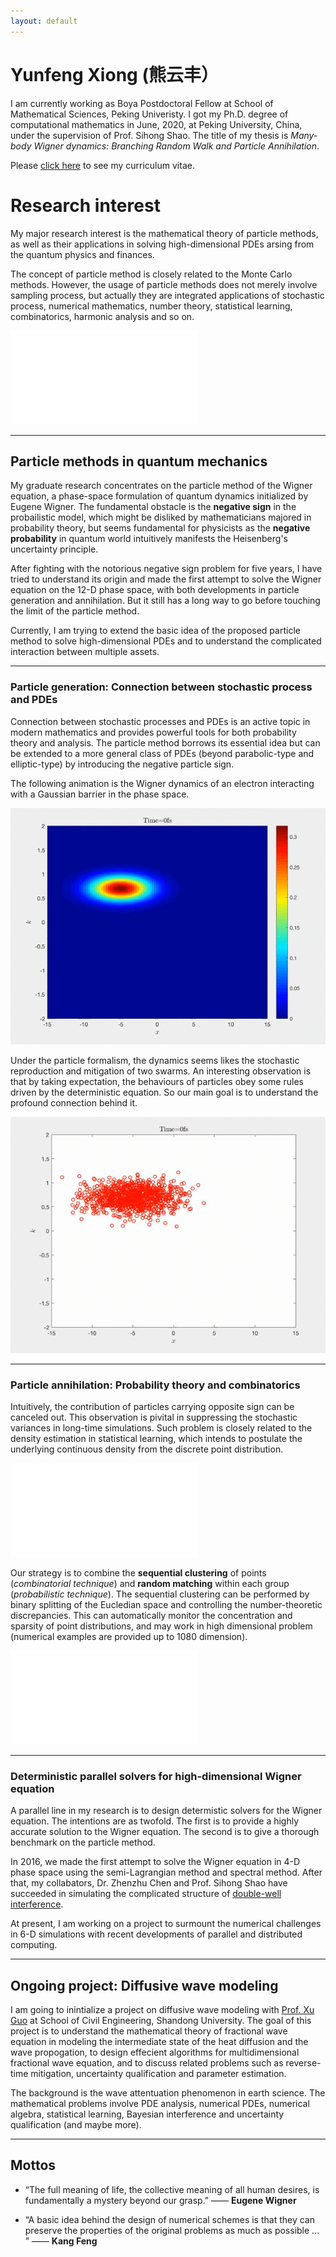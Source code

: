 ```yaml
---
layout: default
---
```


# Yunfeng Xiong (熊云丰）

I am currently working as Boya Postdoctoral Fellow at School of Mathematical Sciences, Peking Univeristy. I got my Ph.D. degree of computational mathematics in June, 2020, at Peking University, China, under the supervision of Prof. Sihong Shao. The title of my thesis is _Many-body Wigner dynamics: Branching Random Walk and Particle Annihilation_.

Please [click here](./CV_PKU_Yunfeng_Xiong.pdf) to see my curriculum vitae.

# Research interest

My major research interest is the mathematical theory of particle methods, as well as their applications in solving high-dimensional PDEs arsing from the quantum physics and finances.  

The concept of particle method is closely related to the Monte Carlo methods. However, the usage of particle methods does not merely involve sampling process, but actually they are integrated applications of stochastic process, numerical mathematics, number theory, statistical learning, combinatorics, harmonic analysis and so on. 

![Connection](./assets/img/ch1_connection.pdf)

* * *

## Particle methods in quantum mechanics 

My graduate research concentrates on the particle method of the Wigner equation, a phase-space formulation of quantum dynamics initialized by Eugene Wigner. The fundamental obstacle is the **negative sign** in the probailistic model, which might be disliked by mathematicians majored in probability theory, but seems fundamental for physicists as the **negative probability** in quantum world intuitively manifests the Heisenberg's uncertainty principle.  

After fighting with the notorious negative sign problem for five years, I have tried to understand its origin and made the first attempt to solve the Wigner equation on the 12-D phase space, with both developments in particle generation and annihilation. But it still has a long way to go before touching the limit of the particle method. 

Currently, I am trying to extend the basic idea of the proposed particle method to solve high-dimensional PDEs and to understand the complicated interaction between multiple assets. 

* * *

### Particle generation: Connection between stochastic process and PDEs

Connection between stochastic processes and PDEs is an active topic in modern mathematics and provides powerful tools for both probability theory and analysis. The particle method borrows its essential idea but can be extended to a more general class of PDEs (beyond parabolic-type and elliptic-type) by introducing the negative particle sign.

The following animation is the Wigner dynamics of an electron interacting with a Gaussian barrier in the phase space.

![asm](./assets/img/asm.gif)

Under the particle formalism, the dynamics seems likes the stochastic reproduction and mitigation of two swarms. An interesting observation is that by taking expectation, the behaviours of particles obey some rules driven by the deterministic equation. So our main goal is to understand the profound connection behind it.

![branching](./assets/img/branching.gif)


* * *

### Particle annihilation: Probability theory and combinatorics 

Intuitively, the contribution of particles carrying opposite sign can be canceled out. This observation is pivital in suppressing the stochastic variances in long-time simulations. Such problem is closely related to the density estimation in statistical learning, which intends to postulate the underlying continuous density from the discrete point distribution. 

![wf_discrete](./assets/img/wf_sample.pdf)


Our strategy is to combine the **sequential clustering** of points (_combinatorial technique_) and **random matching** within each group (_probabilistic technique_). The sequential clustering can be performed by binary splitting of the Eucledian space and controlling the number-theoretic discrepancies. This can automatically monitor the concentration and sparsity of point distributions, and may work in high dimensional problem (numerical examples are provided up to 1080 dimension).


![wf_ded](./assets/img/wf_ded.pdf)


* * *

### Deterministic parallel solvers for high-dimensional Wigner equation 

A parallel line in my research is to design determistic solvers for the Wigner equation. The intentions are as twofold. The first is to provide a highly accurate solution to the Wigner equation. The second is to give a thorough benchmark on the particle method.

In 2016, we made the first attempt to solve the Wigner equation in 4-D phase space using the semi-Lagrangian method and spectral method. After that, my collabators, Dr. Zhenzhu Chen and Prof. Sihong Shao have succeeded in simulating the complicated structure of [double-well interference](https://doi.org/10.1016/j.jcp.2019.06.047).   

At present, I am working on a project to surmount the numerical challenges in 6-D simulations with recent developments of parallel and distributed computing. 

* * *

## Ongoing project: Diffusive wave modeling 

I am going to inintialize a project on diffusive wave modeling with [Prof. Xu Guo](https://www.tjsl.sdu.edu.cn/info/1331/8187.htm) at School of Civil Engineering, Shandong University. The goal of this project is to understand the mathematical theory of fractional wave equation in modeling the intermediate state of the heat diffusion and the wave propogation, to design effecient algorithms for multidimensional fractional wave equation, and to discuss related problems such as reverse-time mitigation, uncertainty qualification and parameter estimation. 


The background is the wave attentuation phenomenon in earth science. The mathematical problems involve PDE analysis, numerical PDEs, numerical algebra, statistical learning, Bayesian interference and uncertainty qualification (and maybe more).    

* * *

## Mottos

- “The full meaning of life, the collective meaning of all human desires, is fundamentally a mystery beyond our grasp.” —— **Eugene Wigner**

- “A basic idea behind the design of numerical schemes is that they can preserve the properties of the original problems as much as possible ... ”
—— **Kang Feng**


